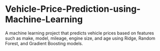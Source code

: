 # Vehicle-Price-Prediction-using-Machine-Learning
A machine learning project that predicts vehicle prices based on features such as make, model, mileage, engine size, and age using Ridge, Random Forest, and Gradient Boosting models.
